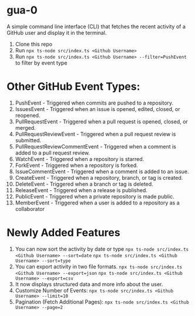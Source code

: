 # gua-0
A simple command line interface (CLI) that fetches the recent activity of a GitHub user and display it in the terminal. 

1. Clone this repo
2. Run  `npx ts-node src/index.ts <Github Username>`
3. Run  `npx ts-node src/index.ts <Github Username> --filter=PushEvent` to filter by event type

# Other GitHub Event Types:
1. PushEvent - Triggered when commits are pushed to a repository.
2. IssuesEvent - Triggered when an issue is opened, edited, closed, or reopened.
3. PullRequestEvent - Triggered when a pull request is opened, closed, or merged.
4. PullRequestReviewEvent - Triggered when a pull request review is submitted.
5. PullRequestReviewCommentEvent - Triggered when a comment is added to a pull request review.
6. WatchEvent - Triggered when a repository is starred.
7. ForkEvent - Triggered when a repository is forked.
8. IssueCommentEvent - Triggered when a comment is added to an issue.
9. CreateEvent - Triggered when a repository, branch, or tag is created.
10. DeleteEvent - Triggered when a branch or tag is deleted.
11. ReleaseEvent - Triggered when a release is published.
12. PublicEvent - Triggered when a private repository is made public.
13. MemberEvent - Triggered when a user is added to a repository as a collaborator

# Newly Added Features
1. You can now sort the activity by date or type
    `npx ts-node src/index.ts <Github Username> --sort=date`
   `npx ts-node src/index.ts <Github Username> --sort=type`
2. You can export activity in two file formats.
    `npx ts-node src/index.ts <Github Username> --export=json`
    `npx ts-node src/index.ts <Github Username> --export=csv`
3. It now displays structured data and more info about the user.
4. Customize Number of Events:
    `npx ts-node src/index.ts <Github Username> --limit=10`
5. Pagination (Fetch Additional Pages):
    `npx ts-node src/index.ts <Github Username> --page=2`

